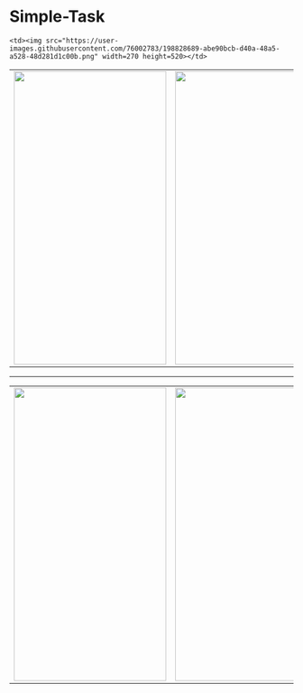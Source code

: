 # Simple-Task



<table>
  <tr>
    <td><img src="https://user-images.githubusercontent.com/76002783/198828696-be8c4ea9-fa0f-46c5-95b5-481cfdbcd0a2.png" width=270 height=520></td>
     <td><img src="https://user-images.githubusercontent.com/76002783/198828688-b67144d4-88fe-4fb4-9ffa-7dae6047c0c8.png" width=270 height=520></td>
    <td><img src="https://user-images.githubusercontent.com/76002783/198828681-9c0cb377-758d-4360-ae8a-b6f5a76121e0.png" width=270 height=520></td>
   
    
    <td><img src="https://user-images.githubusercontent.com/76002783/198828689-abe90bcb-d40a-48a5-a528-48d281d1c00b.png" width=270 height=520></td>
  </tr>
 </table>
 
 _____
 
 <table>
  <tr>
    <td><img src="https://user-images.githubusercontent.com/76002783/198828692-ab55f4c8-388e-48da-b510-a9031da26400.png" width=270 height=520></td>
   <td><img src="https://user-images.githubusercontent.com/76002783/198828685-3ad79deb-91b5-43a7-bf20-0fd2a962bc56.png" width=270 height=520></td>
    <td><img src="https://user-images.githubusercontent.com/76002783/198828697-676591fd-f58f-43b7-abd4-b892fdcd7231.png" width=270 height=520></td>
  </tr>
 </table>
